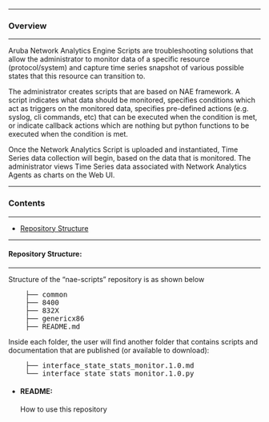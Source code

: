 ------------------------------------------------------------------------------

### Overview

------------------------------------------------------------------------------

Aruba Network Analytics Engine Scripts are troubleshooting solutions that 
allow the administrator to monitor data of a specific resource
(protocol/system) and capture time series snapshot of various possible
states that this resource can transition to.

The administrator creates scripts that are based on NAE framework. A script 
indicates what data should be monitored, specifies conditions which act as 
triggers on the monitored data, specifies pre-defined actions 
(e.g. syslog, cli commands, etc) that can be executed when the condition is
met, or indicate callback actions which are nothing but python functions to
be executed when the condition is met.

Once the Network Analytics Script is uploaded and instantiated, Time Series
data collection will begin, based on the data that is monitored. The 
administrator views Time Series data associated with Network Analytics Agents
as charts on the Web UI.

------------------------------------------------------------------------------

### Contents

------------------------------------------------------------------------------
- [Repository Structure](#repo_structure)

------------------------------------------------------------------------------

<a id='repo_structure'></a>
#### Repository Structure:

------------------------------------------------------------------------------
Structure of the “nae-scripts” repository is as shown below
<pre>
	├── common
	├── 8400
	├── 832X
	├── genericx86
	├── README.md
</pre>

Inside each folder, the user will find another folder that contains scripts and 
documentation that are published (or available to download): 
<pre>
	├── interface_state_stats_monitor.1.0.md
	└── interface_state_stats_monitor.1.0.py
</pre>

- #### README:
	How to use this repository 

